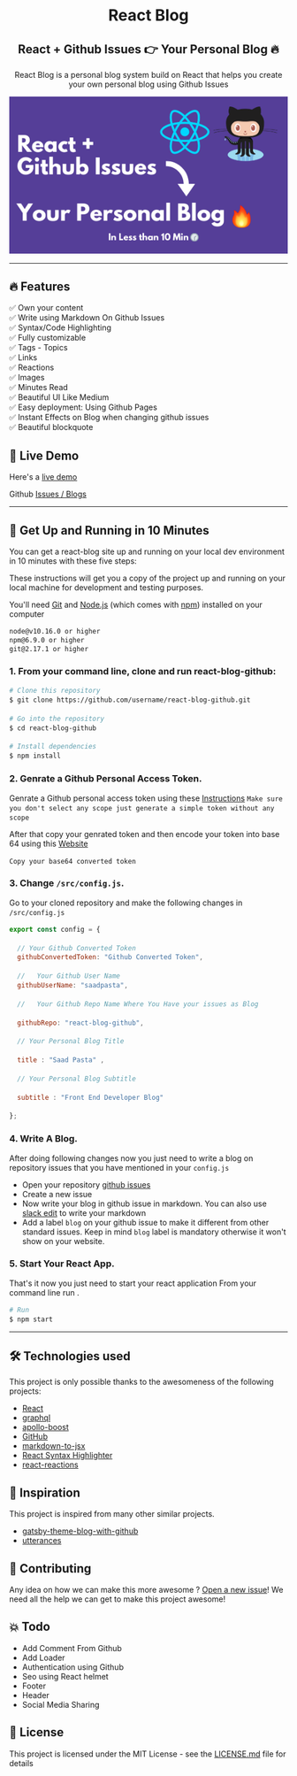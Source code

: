 <h1 align="center">
  React Blog 
</h1>

<h2 align="center">
  React + Github Issues 👉 Your Personal Blog 🔥 
</h2>

<p align="center">
  React Blog is a personal blog system build on React that helps you create your own personal blog using Github Issues  
</p>

<p align="center"> 
  <kbd>
<img src="src/logo.png"></img>
  </kbd>
</p>

---

## :fire: Features

:white_check_mark: Own your content \
:white_check_mark: Write using Markdown On Github Issues \
:white_check_mark: Syntax/Code Highlighting \
:white_check_mark: Fully customizable \
:white_check_mark: Tags - Topics  \
:white_check_mark: Links \
:white_check_mark: Reactions  \
:white_check_mark: Images \
:white_check_mark: Minutes Read \
:white_check_mark: Beautiful UI Like Medium \
:white_check_mark: Easy deployment: Using Github Pages \
:white_check_mark: Instant Effects on Blog when changing github issues \
:white_check_mark: Beautiful blockquote   


## :link: Live Demo

Here's a [live demo](https://saadpasta.github.io/react-blog-github/#/)

Github [Issues / Blogs](https://github.com/saadpasta/react-blog-github/issues)


--- 

## 🚀 Get Up and Running in 10 Minutes
You can get a react-blog site up and running on your local dev environment in 10 minutes with these five steps:

These instructions will get you a copy of the project up and running on your local machine for development and testing purposes.

You'll need [Git](https://git-scm.com) and [Node.js](https://nodejs.org/en/download/) (which comes with [npm](http://npmjs.com)) installed on your computer

```
node@v10.16.0 or higher
npm@6.9.0 or higher
git@2.17.1 or higher

```

### 1. From your command line, clone and run react-blog-github:

```bash
# Clone this repository
$ git clone https://github.com/username/react-blog-github.git

# Go into the repository
$ cd react-blog-github

# Install dependencies
$ npm install

```

### 2. **Genrate a Github Personal Access Token.**

Genrate a Github personal access token using these [Instructions](https://help.github.com/en/github/authenticating-to-github/creating-a-personal-access-token-for-the-command-line) `Make sure you don't select any scope just generate a simple token without any scope`

After that copy your genrated token and then encode your token into base 64 using this [Website](http://www.utilities-online.info/base64/)

`Copy your base64 converted token`


### 3. **Change `/src/config.js`.**
Go to your cloned repository and make the following changes in `/src/config.js`

```javascript
export const config = {

  // Your Github Converted Token
  githubConvertedToken: "Github Converted Token",

  //   Your Github User Name
  githubUserName: "saadpasta",

  //   Your Github Repo Name Where You Have your issues as Blog

  githubRepo: "react-blog-github",

  // Your Personal Blog Title 

  title : "Saad Pasta" , 

  // Your Personal Blog Subtitle 

  subtitle : "Front End Developer Blog"
  
};

```

### 4. **Write A Blog.**
After doing following changes now you just need to write a blog on repository issues that you have mentioned in your `config.js`

- Open your repository [github issues](https://github.com/saadpasta/react-blog-github/issues)
- Create a new issue 
- Now write your blog in github issue in markdown. You can also use [slack edit](https://stackedit.io/app#) to write your markdown
- Add a label `blog` on your github issue to make it different from other standard issues. Keep in mind `blog` label is mandatory otherwise it won't show on your website.

### 5. **Start Your React App.**
That's it now you just need to start your react application From your command line run . 

```bash
# Run
$ npm start

```

--- 

## 🛠️ Technologies used 
This project is only possible thanks to the awesomeness of the following projects:

- [React](https://reactjs.org/)
- [graphql](https://graphql.org/) 
- [apollo-boost](https://www.apollographql.com/docs/react/get-started/) 
- [GitHub](https://github.com)
- [markdown-to-jsx](https://probablyup.com/markdown-to-jsx/)
- [React Syntax Highlighter](https://github.com/conorhastings/react-syntax-highlighter)
- [react-reactions](https://casesandberg.github.io/react-reactions/)


## :seedling: Inspiration
This project is inspired from many other similar projects. 

- [gatsby-theme-blog-with-github](https://github.com/mddanishyusuf/gatsby-theme-blog-with-github)
- [utterances](https://github.com/utterance/utterances)



## 🤝 Contributing

Any idea on how we can make this more awesome ? [Open a new issue](https://github.com/saadpasta/react-blog-github/issues)!  We need all the help we can get to make this project awesome!

## :boom: Todo
- Add Comment From Github
- Add Loader
- Authentication using Github
- Seo using React helmet
- Footer 
- Header
- Social Media Sharing


## 📄 License 

This project is licensed under the MIT License - see the [LICENSE.md](./LICENSE) file for details
